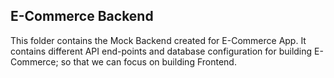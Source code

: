 ## E-Commerce Backend

This folder contains the Mock Backend created for E-Commerce App. It contains different API end-points and database configuration for building E-Commerce; so that we can focus on building Frontend.
